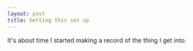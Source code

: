 ```yaml
---
layout: post
title: Getting this set up
---
```


It's about time I started making a record of the thing I get into.
